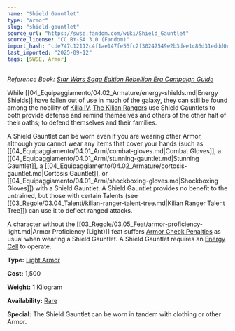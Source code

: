 ```yaml
---
name: "Shield Gauntlet"
type: "armor"
slug: "shield-gauntlet"
source_url: "https://swse.fandom.com/wiki/Shield_Gauntlet"
source_license: "CC BY-SA 3.0 (Fandom)"
import_hash: "cde747c12112c4f1ae147fe56fc2f30247549e2b3dee1c86d31eddd0c9c95804"
last_imported: "2025-09-12"
tags: [SWSE, Armor]
---
```

*Reference Book: [Star Wars Saga Edition Rebellion Era Campaign Guide](https://swse.fandom.com/wiki/Star_Wars_Saga_Edition_Rebellion_Era_Campaign_Guide)*

While [[04_Equipaggiamento/04.02_Armature/energy-shields.md|Energy Shields]] have fallen out of use in much of the galaxy, they can still be found among the nobility of [Kilia IV](https://swse.fandom.com/wiki/Kilia_IV). [The Kilian Rangers](https://swse.fandom.com/wiki/The_Kilian_Rangers) use Shield Gauntlets to both provide defense and remind themselves and others of the other half of their oaths; to defend themselves and their families.

A Shield Gauntlet can be worn even if you are wearing other Armor, although you cannot wear any items that cover your hands (such as [[04_Equipaggiamento/04.01_Armi/combat-gloves.md|Combat Gloves]], a [[04_Equipaggiamento/04.01_Armi/stunning-gauntlet.md|Stunning Gauntlet]], a [[04_Equipaggiamento/04.02_Armature/cortosis-gauntlet.md|Cortosis Gauntlet]], or [[04_Equipaggiamento/04.01_Armi/shockboxing-gloves.md|Shockboxing Gloves]]) with a Shield Gauntlet. A Shield Gauntlet provides no benefit to the untrained, but those with certain Talents (see [[03_Regole/03.04_Talenti/kilian-ranger-talent-tree.md|Kilian Ranger Talent Tree]]) can use it to deflect ranged attacks.

A character without the [[03_Regole/03.05_Feat/armor-proficiency-light.md|Armor Proficiency (Light)]] feat suffers [Armor Check Penalties](https://swse.fandom.com/wiki/Armor_Check_Penalties) as usual when wearing a Shield Gauntlet. A Shield Gauntlet requires an [Energy Cell](https://swse.fandom.com/wiki/Energy_Cell) to operate.

**Type:** [Light Armor](https://swse.fandom.com/wiki/Light_Armor)

**Cost:** 1,500

**Weight:** 1 Kilogram

**Availability:** [Rare](https://swse.fandom.com/wiki/Rare)

**Special:** The Shield Gauntlet can be worn in tandem with clothing or other Armor.